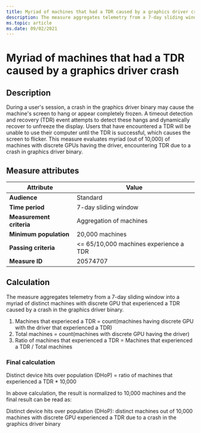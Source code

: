 ```yaml
---
title: Myriad of machines that had a TDR caused by a graphics driver crash
description: The measure aggregates telemetry from a 7-day sliding window into a myriad of distinct machines with discrete GPU that experienced a TDR caused by a crash in the graphics driver binary
ms.topic: article
ms.date: 09/02/2021
---
```


# Myriad of machines that had a TDR caused by a graphics driver crash

## Description

During a user's session, a crash in the graphics driver binary may cause the machine's screen to hang or appear completely frozen. A timeout detection and recovery (TDR) event attempts to detect these hangs and dynamically recover to unfreeze the display. Users that have encountered a TDR will be unable to use their computer until the TDR is successful, which causes the screen to flicker. This measure evaluates myriad (out of 10,000) of machines with discrete GPUs having the driver, encountering TDR due to a crash in graphics driver binary.

## Measure attributes

| Attribute | Value |
|--|--|
| **Audience** | Standard |
| **Time period** | 7-day sliding window |
| **Measurement criteria** | Aggregation of machines |
| **Minimum population** | 20,000 machines |
| **Passing criteria** | <= 65/10,000 machines experience a TDR |
| **Measure ID** | 20574707 |

## Calculation

The measure aggregates telemetry from a 7-day sliding window into a myriad of distinct machines with discrete GPU that experienced a TDR caused by a crash in the graphics driver binary.

1. Machines that experieced a TDR = count(machines having discrete GPU with the driver that experienced a TDR)
1. Total machines = count(machines with discrete GPU having the driver)
1. Ratio of machines that experienced a TDR = Machines that experienced a TDR / Total machines

### Final calculation

Distinct device hits over population (DHoP) = ratio of machines that experienced a TDR * 10,000

In above calculation, the result is normalized to 10,000 machines and the final result can be read as:

Distinct device hits over population (DHoP): distinct machines out of 10,000 machines with discrete GPU experienced a TDR due to a crash in the graphics driver binary
